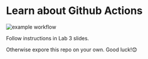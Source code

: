 # Learn about Github Actions
![example workflow](https://github.com/PelleLindroth/learn-cool-problems/actions/workflows/node.js.yml/badge.svg)

Follow instructions in Lab 3 slides.

Otherwise expore this repo on your own. Good luck!😊
